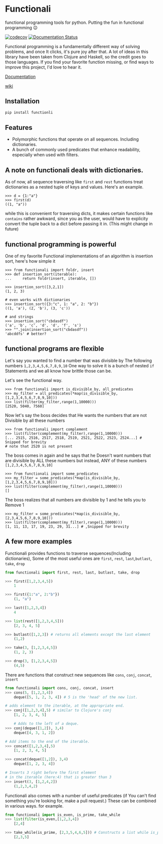 # Functionali
functional programming tools for python. Putting the fun in functional programming 😉

[![codecov](https://codecov.io/gh/AbhinavOmprakash/functionali/branch/main/graph/badge.svg?token=75LLE4F7EY)](https://codecov.io/gh/AbhinavOmprakash/functionali)
[![Documentation Status](https://readthedocs.org/projects/functionali/badge/?version=latest)](https://functionali.readthedocs.io/en/latest/?badge=latest)
      

Functional programming is a fundamentally different way of solving problems, and once It clicks, it's pure joy after that. 
A lot of ideas in this library have been taken from Clojure and Haskell, so the credit goes to those languages. 
If you find your favorite function missing, or find ways to improve this project, I'd love to hear it.



[Documentation](https://functionali.readthedocs.io/en/latest/)

[wiki](https://functionali.readthedocs.io/en/latest/)

## Installation
```bash 
pip install functionli 
```

## Features
- Polymorphic functions that operate on all sequences. Including dictionaries.
- A bunch of commonly used predicates that enhance readability, especially when used with filters.

## A note on functionali deals with dictionaries.
As of now, all sequence traversing like `first` and `rest` functions treat dictionaries as a nested tuple of keys and values. 
Here's an example. 

```pycon
>>> d = {1:"a"}
>>> first(d)
((1, "a"))
```

while this is convenient for traversing dicts, it makes certain functions like `contains` rather awkward, since you as the user, would 
have to explicity convert the tuple back to a dict before passing it in. 
(This might change in future)

## functional programming is powerful
 
One of my favorite Functional implementations of an algorithm is insertion sort, here's how simple it 
```pycon
>>> from functionali import foldr, insert
>>> def insertion_sort(iterable):
...     return foldr(insert, iterable, [])

>>> insertion_sort([3,2,1])
(1, 2, 3)

# even works with dictionaries
>>> insertion_sort({3:"c", 1: "a", 2: "b"})  
((1, 'a'), (2, 'b'), (3, 'c'))

# and strings
>>> insertion_sort("cbdasdf")
('a', 'b', 'c', 'd', 'd', 'f', 's')
>>> "".join(insertion_sort("cbdasdf"))
'abcddfs' # better?
``` 

## functional programs are flexible

Let's say you wanted to find a number that was divisible by The following numbers
`1,2,3,4,5,6,7,8,9,10` 
One way to solve it is a bunch of nested `if` Statements and we all know how brittle those can be.

Let's see the functional way.
```pycon
>>> from functionali import is_divisible_by, all_predicates
>>> my_filter = all_predicates(*map(is_divisible_by,[1,2,3,4,5,6,7,8,9,10]))
>>> list(filter(my_filter,range(1,10000)))
[2520, 5040, 7560]
```

Now let's say the boss decides that He wants the numbers that are not 
Divisible by all these numbers
```pycon
>>> from functionali import complement
>>> list(filter(complement(my_filter),range(1,10000)))
[... 2515, 2516, 2517, 2518, 2519, 2521, 2522, 2523, 2524...] # Snipped for brevity 
# note that 2520 is not present
```
The boss comes in again and he says that he Doesn't want numbers that are divisible by ALL these numbers but instead, ANY of these numbers `[1,2,3,4,5,6,7,8,9,10]`
```pycon
>>> from functionali import some_predicates
>>> my_filter = some_predicates(*map(is_divisible_by,[1,2,3,4,5,6,7,8,9,10]))
>>> list(filter(complement(my_filter),range(1,10000)))
[]
```
The boss realizes that all numbers are divisible by 1 and he tells you to Remove 1

```pycon
>>> my_filter = some_predicates(*map(is_divisible_by,[2,3,4,5,6,7,8,9,10]))   
>>> list(filter(complement(my_filter),range(1,10000)))
[1, 11, 13, 17, 19, 23, 29, 31...] # ,Snipped for brevity
```

## A few more examples

Functionali provides functions to traverse sequences(Including dictionaries), Some of the most useful ones are `first`, `rest`, `last`,`butlast`, `take`, `drop`
```Python
from functionali import first, rest, last, butlast, take, drop

>>> first([1,2,3,4,5])
    1

>>> first({1:"a", 2:"b"})
    (1, "a")

>>> last([1,2,3,4])
    4

>>> list(rest([1,2,3,4,5]))
    [2, 3, 4, 5]

>>> butlast([1,2,3]) # returns all elements except the last element
    (1,2)

>>> take(3, [1,2,3,4,5])
    (1, 2, 3)

>>> drop(3, [1,2,3,4,5])
    (4,5)
```

There are functions that construct new sequences like `cons`, `conj`, `concat`, `insert`

```Python
from functionali import cons, conj, concat, insert
>>> cons(5, [1,2,3,4])
    deque([5, 1, 2, 3, 4]) # 5 is the 'head' of the new list.

# adds element to the iterable, at the appropriate end.
>>> conj([1,2,3,4],5) # similar to Clojure's conj
    [1, 2, 3, 4, 5]

    # Adds to the left of a deque.
>>> conj(deque([1,2]), 3,4)
    deque([4, 3, 1, 2])

# Add items to the end of the iterable.
>>> concat([1,2,3,4],5)
    [1, 2, 3, 4, 5]

>>> concat(deque([1,2]), 3,4)
    deque([1, 2, 3, 4])

# Inserts 3 right before the first element
# in the iterable (here:4) that is greater than 3
>>> insert(3, [1,2,4,2])
    (1,2,3,4,2)
```

Functionali also comes with a number of useful predicates 
(if You can't find something you're looking for, make a pull request.)
These can be combined in various ways.
for example.

```Python
from functionali import is_even, is_prime, take_while
>>> list(filter(is_even,[1,2,3,4])
    [2,4]

>>> take_while(is_prime, [2,3,5,4,6,5])) # Constructs a list while is_prime is true.
    [2,3,5]

```




